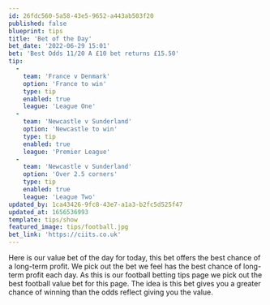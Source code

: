 ```yaml
---
id: 26fdc560-5a58-43e5-9652-a443ab503f20
published: false
blueprint: tips
title: 'Bet of the Day'
bet_date: '2022-06-29 15:01'
bet: 'Best Odds 11/20 A £10 bet returns £15.50'
tip:
  -
    team: 'France v Denmark'
    option: 'France to win'
    type: tip
    enabled: true
    league: 'League One'
  -
    team: 'Newcastle v Sunderland'
    option: 'Newcastle to win'
    type: tip
    enabled: true
    league: 'Premier League'
  -
    team: 'Newcastle v Sunderland'
    option: 'Over 2.5 corners'
    type: tip
    enabled: true
    league: 'League Two'
updated_by: 1ca43426-9fc8-43e7-a1a3-b2fc5d525f47
updated_at: 1656536993
template: tips/show
featured_image: tips/football.jpg
bet_link: 'https://ciits.co.uk'
---
```

Here is our value bet of the day for today, this bet offers the best chance of a long-term profit. We pick out the bet we feel has the best chance of long-term profit each day. As this is our football betting tips page we pick out the best football value bet for this page. The idea is this bet gives you a greater chance of winning than the odds reflect giving you the value.